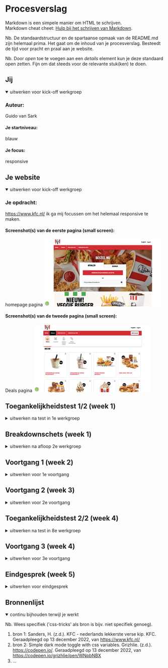# Procesverslag
Markdown is een simpele manier om HTML te schrijven.  
Markdown cheat cheet: [Hulp bij het schrijven van Markdown](https://github.com/adam-p/markdown-here/wiki/Markdown-Cheatsheet).

Nb. De standaardstructuur en de spartaanse opmaak van de README.md zijn helemaal prima. Het gaat om de inhoud van je procesverslag. Besteedt de tijd voor pracht en praal aan je website.

Nb. Door *open* toe te voegen aan een *details* element kun je deze standaard open zetten. Fijn om dat steeds voor de relevante stuk(ken) te doen.





## Jij

<details open>
  <summary>uitwerken voor kick-off werkgroep</summary>

  ### Auteur:
  Guido van Sark

  #### Je startniveau:
  blauw

  #### Je focus:
  responsive
 
</details>





## Je website

<details open>
  <summary>uitwerken voor kick-off werkgroep</summary>

  ### Je opdracht:
  https://www.kfc.nl/
  ik ga mij focussen om het helemaal responsive te maken.

  #### Screenshot(s) van de eerste pagina (small screen): 
  homepage pagina
  <img src="readme-images/hoofdpagina.png" width="375px" alt="bestel nu pagina">

  #### Screenshot(s) van de tweede pagina (small screen):
  Deals pagina 
  <img src="readme-images/dealspagina.png" width="375px" alt="De deals">
 
</details>



## Toegankelijkheidstest 1/2 (week 1)

<details>
  <summary>uitwerken na test in 1e werkgroep</summary>

  ### Wie en wat?
  Test van de website: KFC
  Getest door Lynn Wolters
  Site is gekozen door Guido Van Sark

  ### Bevindingen
  Hieronder zie je een lijst van alle bevindingen die zijn gedaan.

  #### Screenreader
  Links: Alle linkjes doen het.

  Koppen: Meeste koppen doen het niet omdat het plaatjes zijn.

  Formulierregelaars: Doet het goed, de elementen waar je wat in kan vullen worden opgenoemd.

  Oriëntatiepunten: Doet het alleen op het logo en op de gehele body van de website, bij de rest wordt er niet verteld waar je bent.

  Navigatie: Doet het niet, leest navigatie items niet voor.

  Tekens: Doet het ook niet, bij geen enkel teken wordt er verteld wat het is.

  Woorden: Doet het niet, leest geen enkel woord voor.

  Vensterspots: Doet het niet, pakt geen enkel venster op de website.

  #### Muis en Toetsenbord 
  Muis: 
  Grote knoppen hebben geen hover
  Navigatiebar items hebben geen hover.
  Social media icons doen het niet onderaan de footer.

  Toetsenbord:
  Tab knop werkt goed om door alle elementen heen te gaan, het is alleen niet duidelijk hoe je ermee terug kan.
  Met de spatie balk kan je snel naar beneden, het is niet duidelijk hoe je omhoog gaat.
  Met de omhoog en omlaag knopjes kan je scrollen.

  Kleurtjes:
  Je kan van alles nog zien wat het is, wel wordt het eten soms minder lekker door de kleur die het krijgt.

  #### Motoriek (shocks, elastiekjes)
  Spieren Apparaat:
  De website is (als je je focust) goed te gebruiken, wel zijn sommige items te klein (knoppen, links), waardoor het moeilijk wordt om er op te klikken.

  Concentratie test:
  Website is goed te besturen.

  #### Visueel (brillen, contrast, kleurenblind, dark/light). 
  Brillen:
  Hemifield Loss: alles is nog goed te zien.
  Color #0779P: alles is nog goed te zien.
  Peripheral Field Loss: de tekst is te klein om te lezen en de plaatjes zijn te groot om in een oogopslag te kunnen zien.
  Central Field Loss: alles is nog goed te zien.
  Low Contrast #0778P: alles is redelijk goed te zien, de tekst kleur kan anders omdat die teveel vervaagt.
  Combined Loss Diabetic Disease: alles is nog goed te zien.

</details>



## Breakdownschets (week 1)

<details>
  <summary>uitwerken na afloop 2e werkgroep</summary>

  ### de hele pagina van homepage: 
  <img src="readme-images/breakdownschetsbeginschermguidovansark.jpg" width="375px" alt="breakdownschets van de hompepage pagina">

  ### de hele pagina van deals: 
  <img src="readme-images/breakdownschetsdealsguidovansark.jpg" width="375px" alt="breakdown van de deals pagina">
</details>





## Voortgang 1 (week 2)

<details>
  <summary>uitwerken voor 1e voortgang</summary>

  ### Stand van zaken
  Ik heb veel gehad aan de oefeningen dit heeft mij veel hulp gebracht om te werken met teksten in afbeeldingen. Alleen ik had een vraag over hoe ik De h1 kon verbergen voor de gebruiker maar niet voor de screenreader? En hoe kan ik de button mee laten verschuiven met de afbeedling?

  <img src="readme-images/buttonmeeschuiven.jpg" width="375px" alt="button laten meeschuiven met de pagina">

  ### Agenda voor meeting
  samen met je groepje opstellen

  student 1: Guido: 
  Vraag1: Hoe verberg je de H1 voor de gebruiker en dat de screenreader hem wel kan lezen?
  Vraag2: Hoe laat je de buttons mee schuiven met de afbeelding? 

  student 2: Chloe: 
  Vraag1: Hoe kan je de navigatiebar hergroeperen als de site groter wordt?

  student 3: Lynn: 
  Vraag1: Wat is de beste manier om sliders in je site te implenteren die responsive ook goed werken?
  
  ### Verslag van meeting
  hier na afloop snel de uitkomsten van de meeting vastleggen

  - punt 1: Als je je website inspecteert moet je nooit je telefoon aanzetten in de inspecter.
  - punt 2: Probeer de elementen te benoemen met nth-of-type niet met classes.
  - Punt 3: Nier meer dan 1 H1 gebruiken op je website. 
  - Punt 4: Om ervoor te zorgen dat de H1 verborgen is voor de gebruiker kun je met position:fixed, left:-9999em en top:0. Zo is hij helemaal links weggestopt.
  - Punt 4: Schrijf een nette html waar alles goed en duidelijk onder elkaar staat.
  - Punt 5: Van alle buttons een link maken met de a.
  - Punt 6: Door te werken met Position: fixed. kun je een afbeedling op de juiste plek zetten dit geldt ook voor een button.

</details>





## Voortgang 2 (week 3)

<details>
  <summary>uitwerken voor 2e voortgang</summary>

  ### Stand van zaken
  Ik ben verder gekomen met mijn website en heb hulp kunnen krijgen van de student assistent. Ik had nog wel een vraag over hoe ik een menu vast kan zetten aan de bovenkant van je scherm zodat hij als je scrollt mee gaat?


  ### Agenda voor meeting
  samen met je groepje opstellen

  student 1: Guido: 
  Vraag1: Hoe kun je een blok vastzetten terwijl je scrollt?

  student 2: Chloe: 
  Vraag1: Hoe blijft de content dezelfde grootte als je de pagina vergroot en verkleint? 
  Vraag2: Hoe kun je caroussel pijltjes maken waar je op kunt klikken en navigeren?

  student 3: Lynn: 
  Vraag1: Hoe maak je een button in de slider die ervoor zorgt dat je een andere kleur kunt selecteren?


  ### Verslag van meeting
  hier na afloop snel de uitkomsten van de meeting vastleggen
  Ik was niet aanwezig bij deze meeting, maar heb wel te horen gekregen van mijn team wat ze hebben besproken.

  - punt 1: Geef de buttons een bepaalde style om ervoor te zorgen dat images hier geen effect op hebben 
  - punt 2: Antwoord gekregen hoe je bepaalde dingen positioneert. Dit doe je met position: static, relative, fixed, absolute en sticky.
  - Punt 3: Om caroussel pijltjes te maken moet je met javascript gaan werken.
  - Punt 4: Als je de pagina responsive wil houden kun je werken met initial-scale. Zo schaalt de content mee.
  - Punt 5: Met position: sticky kun je het element boven aan de pagina vast zetten terwijl je scrolt.

</details>





## Toegankelijkheidstest 2/2 (week 4)

<details>
  <summary>uitwerken na test in 8e werkgroep</summary>

  ### Wie en wat?
  Het Testen van de zeflgemaakte website KFC.
  Getest door Guido van Sark
  Site is gekozen door Guido Van Sark

  ### Bevindingen
  Lijst met je bevindingen die in de test naar voren kwamen (geef ook aan wat er verbeterd is):

  #### Screenreader
  Alle links doen het van de site dit lijkt goed te werken. Je navigeert gemakelijk van 
  link tot link. 

  De meeste koppen worden uitgesproken door de screenreader alleen op het scherm wordt je 
  niet gelijkt naar waar hij op dat moment zich bevindt.

  Formulierregelaars: De hij gaat alle elementen af en laat zien of je het iets wilt 
  invullen of een lijst wilt uitvouwen. 

  Oriëntatiepunten: Hij laat zien dat je ons kunt volgen en dat je op de link kan drukken 
  van de appstore. Bij de rest wordt er niet verteld waar je je bevindt op de site.

  Navigatie: Hij vertelt dat je aan het begin bent van de navigatie. Hij toont alle items 
  die zich in dit veld bevinden. Bij het laatste onderdeel verteld hij dat je aan het 
  einde van de naviagtie bent.

  Tekens: Hij verteld bij elk item wat het is en wat voor teken het dus is.

  Woorden: Hij leest alle worden voor, ook de worden die je niet ziet op de site zelf. 
  deze zijn verborgen voor de gebruiker.

  Vensterspots: Hij laat alleen de koppen zien als vensterspot.

  #### Muis en Toetsenbord 
  Muis: 
  Alle items hebben een duidelijke hover. Ze laten zien bij welk item je je bevindt.

  Toetsenbord:
  Met de Tab knop kun je gemakkelijk alle elementen langs gaan. Het niet duidelijk hoe je 
  terug navigeert naar je vorige tab optie.
  De optie met de pijltjes toesten voor omhoog en omlaag scrollen werkt.
  Met de spatie balk kun je snel naar beneden scrollen.
  Met de enter knop kun je goedkeuren waar je wilt heen navigeren.

  Kleurtjes:
  Met de tool colorblindly kun je kijken wat voor effect het heeft op mensen die dit 
  hebben. Alleen geen enkel effect lijkt te werken op mijn site. 

  #### Motoriek (shocks, elastiekjes)
  Ik kon de Motoriek test niet uitvoeren. Ik heb deze les gemist en had de middelen niet 
  om dit te doen, maar ik heb zelf de mijn site getest op de screereader en muis en 
  toetsenbord. Zie hierboven.


  #### Visueel (brillen, contrast, kleurenblind, dark/light). 
  Ik kon de Visueel test niet uitvoeren. Ik heb deze les gemist en had de middelen niet om 
  dit te doen, maar ik heb zelf de mijn site getest op de screereader en muis en 
  toetsenbord. Zie hierboven.

</details>





## Voortgang 3 (week 4)

<details>
  <summary>uitwerken voor 3e voortgang</summary>

  ### Stand van zaken
  Na het werken aan de eerste website heb ik deze nu afgerond en ben ik begonnen aan mijn tweede website. Ik heb veel kunnen vragen aan de student assistenten, maar ik had nog een vraag. Hoe kan ik ervoor zorgen dat een afbeeldingen en een teskt in een zeflde grid column zitten?


  ### Agenda voor meeting
  samen met je groepje opstellen

  student 1: Guido: 
  Vraag1: Hoe kan ik ervoor zorgen dat een afbeeldingen en een teskt in een zeflde grid column komen te zitten?

  student 2: Chloe: 
  Vraag1: Hoe kan je zonder javascript pijltjes maken in de slider?

  student 3: Lynn: 
  Vraag1: Hoe maak je de side navigatie op de product pagina?
  Vraag2: Hoe navigeer je door een slider met buttons?


  ### Verslag van meeting
  hier na afloop snel de uitkomsten van de meeting vastleggen

  - punt 1: Ik was @media vergeten toe te voegen aan mijn css. Hiermee kun je het grid aanpassen.
  - punt 2: Door pijltjes te maken in je slider moet je werken met javascript.
  - punt 3: Door het een min-width en  max-width te geven aan verschillende navigatie balken.
  - punt 4: Dit kun je weg werken met position:fixed, left:-9999em en top:0. 
  - punt 5: Ik moet bij elke html beginnen bij h1 en verder naar beneden tellen en niet een h3 overslaan.


  - ...

</details>




## Eindgesprek (week 5)

<details>
  <summary>uitwerken voor eindgesprek</summary>

  ### Je uitkomst - karakteristiek screenshots:
  Hier zie je een Grid van 2 en 3 rijen als je de maat van de website verschuift dan sprinhgt het colom op een bepaald punt mee. Zo blijft het responsive.
  <img src="readme-images/eindgesprekimg/responsive2" width="375px" alt="responsive kolom van 2 rijen">
  <img src="readme-images/eindgesprekimg/responsive3" width="375px" alt="responsive kolom van 3 rijen">

  Hier zie je dat ik een grid heb gemaakt met daarin een scroll functie. Als de website kleiner is kun je door het assortiment scrollen. Ook zie je dat de navigatie blijft plakken als je naar beneden scrollt. Dit heb ik gedaan met position: sticky. 
  <img src="readme-images/eindgesprekimg/scrollanimatie" width="375px" alt="Je kunt scrollen door de producten">
    <img src="readme-images/eindgesprekimg/stickynav" width="375px" alt="De navigatie blijf je zien als je scrollt.">

  Hier zie je dat ik met javascript een darkmode en lightmode heb toegevoed aan de site. Ik vond dit wel lastig dus het enige wat veranderd is de achtergrond. Ik ben hier wel heel blij mee. Zo is het bereikbaar voor mensen die last hebben van velle kleuren. 
  <img src="readme-images/eindgesprekimg/lightmode" width="375px" alt="Lightmode functie">
  <img src="readme-images/eindgesprekimg/darkmode" width="375px" alt="Darkmode functie">

  Een van de eisen die bij het kopje responsive hoorde was het toevoegen van geluid. Ik heb met mijn eigen stem iets ingesproken, namelijk: its finger licking good. Dit heb ik gelinkt aan een afbeelding in de footer.
  <img src="readme-images/eindgesprekimg/geluidtoegevoegd" width="375px" alt="geluid van its finger licking good">

### Responsive: 
  Ik ben gegaan voor het maken van een website waarbij de website op meerdere aparaten te bereiken is.
  Ik heb naar mijn mening de Surface plane onderwerpen toegepast:
  Ik heb geluid toegvoegd aan mijn website.
  Ik heb een dark/light mode erin verwerkt.
  Er zit een Scroll animatie erin verwerkt.
  Er zit een Formulier in wat je kunt invullen.
  Er zit een Advanced positioning: Sticky in. Om je navigaite in beeld te houden.


  ### Dit ging goed/Heb ik geleerd: 
  In het begin wist ik niet hoe nou precies het grid werkte op een website. Na veel oefeningen te doen en vragen te stellen hierover ben ik zeer tevreden met het reslutaat. Ik weet nu hoe ik een grid moet gebruiken als je allerlei afbeedlingen naast in een colom wilt hebben.

  <img src="readme-images/eindgesprekimg/gridgebruiken" width="375px" alt="top">


  ### Dit was lastig/Is niet gelukt:
  De Kfc website heeft onderaan bij de footer een uitklapbaar stuk om zo op een kleiner scherm minder content te weergeven. Als je dit vergoot gaat dit uitklapbaar element weg en zie je alle content. Alleen ik kwam hier niet uit. Het lukte mij niet om alle content op een groot scherm te weergeven. De content zit in een uitklapbaar venster. Ik kwam hier niet uit en het lukte mij niet om dit stuk responsive te maken.

  <img src="readme-images/eindgesprekimg/uitklappen" width="375px" alt="bummer">
</details>



## Bronnenlijst

<details open>
  <summary>continu bijhouden terwijl je werkt</summary>

  Nb. Wees specifiek ('css-tricks' als bron is bijv. niet specifiek genoeg).

  1. bron 1: Sanders, H. (z.d.). KFC - nederlands lekkerste verse kip. KFC. Geraadpleegd op 13 december 2022, van https://www.kfc.nl/
  2. bron 2: Simple dark mode toggle with css variables. Grizhlie. (z.d.). https://codepen.io/. Geraadpleegd op 13 december 2022, van https://codepen.io/grizhlie/pen/WNpbNBX
  3. ...

</details>